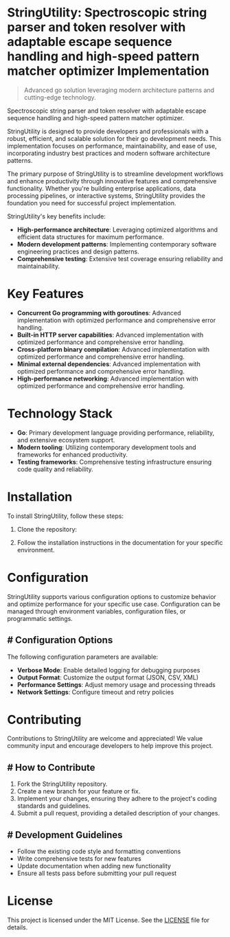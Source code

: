 <!-- fallback_StringUtility_20250809234649_23242 -->

# StringUtility: Spectroscopic string parser and token resolver with adaptable escape sequence handling and high-speed pattern matcher optimizer Implementation
> Advanced go solution leveraging modern architecture patterns and cutting-edge technology.

Spectroscopic string parser and token resolver with adaptable escape sequence handling and high-speed pattern matcher optimizer.

StringUtility is designed to provide developers and professionals with a robust, efficient, and scalable solution for their go development needs. This implementation focuses on performance, maintainability, and ease of use, incorporating industry best practices and modern software architecture patterns.

The primary purpose of StringUtility is to streamline development workflows and enhance productivity through innovative features and comprehensive functionality. Whether you're building enterprise applications, data processing pipelines, or interactive systems, StringUtility provides the foundation you need for successful project implementation.

StringUtility's key benefits include:

* **High-performance architecture**: Leveraging optimized algorithms and efficient data structures for maximum performance.
* **Modern development patterns**: Implementing contemporary software engineering practices and design patterns.
* **Comprehensive testing**: Extensive test coverage ensuring reliability and maintainability.

# Key Features

* **Concurrent Go programming with goroutines**: Advanced implementation with optimized performance and comprehensive error handling.
* **Built-in HTTP server capabilities**: Advanced implementation with optimized performance and comprehensive error handling.
* **Cross-platform binary compilation**: Advanced implementation with optimized performance and comprehensive error handling.
* **Minimal external dependencies**: Advanced implementation with optimized performance and comprehensive error handling.
* **High-performance networking**: Advanced implementation with optimized performance and comprehensive error handling.

# Technology Stack

* **Go**: Primary development language providing performance, reliability, and extensive ecosystem support.
* **Modern tooling**: Utilizing contemporary development tools and frameworks for enhanced productivity.
* **Testing frameworks**: Comprehensive testing infrastructure ensuring code quality and reliability.

# Installation

To install StringUtility, follow these steps:

1. Clone the repository:


2. Follow the installation instructions in the documentation for your specific environment.

# Configuration

StringUtility supports various configuration options to customize behavior and optimize performance for your specific use case. Configuration can be managed through environment variables, configuration files, or programmatic settings.

## # Configuration Options

The following configuration parameters are available:

* **Verbose Mode**: Enable detailed logging for debugging purposes
* **Output Format**: Customize the output format (JSON, CSV, XML)
* **Performance Settings**: Adjust memory usage and processing threads
* **Network Settings**: Configure timeout and retry policies

# Contributing

Contributions to StringUtility are welcome and appreciated! We value community input and encourage developers to help improve this project.

## # How to Contribute

1. Fork the StringUtility repository.
2. Create a new branch for your feature or fix.
3. Implement your changes, ensuring they adhere to the project's coding standards and guidelines.
4. Submit a pull request, providing a detailed description of your changes.

## # Development Guidelines

* Follow the existing code style and formatting conventions
* Write comprehensive tests for new features
* Update documentation when adding new functionality
* Ensure all tests pass before submitting your pull request

# License

This project is licensed under the MIT License. See the [LICENSE](https://github.com/laurindoisaac/StringUtility/blob/main/LICENSE) file for details.

